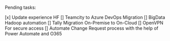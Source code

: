 Pending tasks:

[x] Update experience HF
[] Teamcity to Azure DevOps Migration
[] BigData Hadoop automation
[] Tally Migration On-Premise to On-Cloud
[] OpenVPN For secure access
[] Automate Change Request process with the help of Power Automate and O365